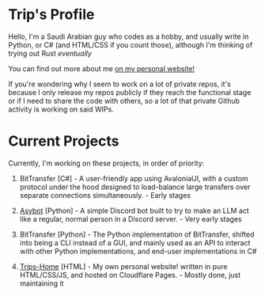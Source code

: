 # Trip's Profile
Hello, I'm a Saudi Arabian guy who codes as a hobby, and usually write in Python, or C# (and HTML/CSS if you count those), although I'm thinking of trying out Rust *eventually*

You can find out more about me [on my personal website!](https://trps.dev)


If you're wondering why I seem to work on a lot of private repos, it's because I only release my repos publicly if they reach the functional stage or if I need to share the code with others, so a lot of that private Github activity is working on said WIPs.

# Current Projects
Currently, I'm working on these projects, in order of priority:
1. BitTransfer \[C#\] - A user-friendly app using AvaloniaUI, with a custom protocol under the hood designed to load-balance large transfers over separate connections simultaneously. - Early stages 

2. [Asybot](https://github.com/Trip7274/AsyBot) \[Python\] - A simple Discord bot built to try to make an LLM act like a regular, normal person in a Discord server. - Very early stages

3. BitTransfer \[Python\] - The Python implementation of BitTransfer, shifted into being a CLI instead of a GUI, and mainly used as an API to interact with other Python implementations, and end-user implementations in C#

4. [Trips-Home](https://github.com/Trip7274/Trips-Home) \[HTML\] - My own personal website! written in pure HTML/CSS/JS, and hosted on Cloudflare Pages. - Mostly done, just maintaining it
